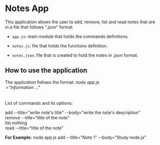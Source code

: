 # Notes App

This application allows the user to add, remove, list and read notes that are in a file that follows ".json" format.

* `app.js`: main module that holds the commands definitions.<br>

* `notes.js`: file that holds the functions definition.

* `notes.json`: file that is created to hold the notes in .json format.

## How to use the application

The application follows the format: *node app.js <command> <option>="information ..."* <br>
<br>
List of commands and its options:<br>
  
add       --title="write note's title" --body="write the note's description"  
remove    --title="title of the note"  
list	  nothing        
read      --title="title of the note"


**For Example:** node app.js add --title="Note 1" --body="Study node.js"





